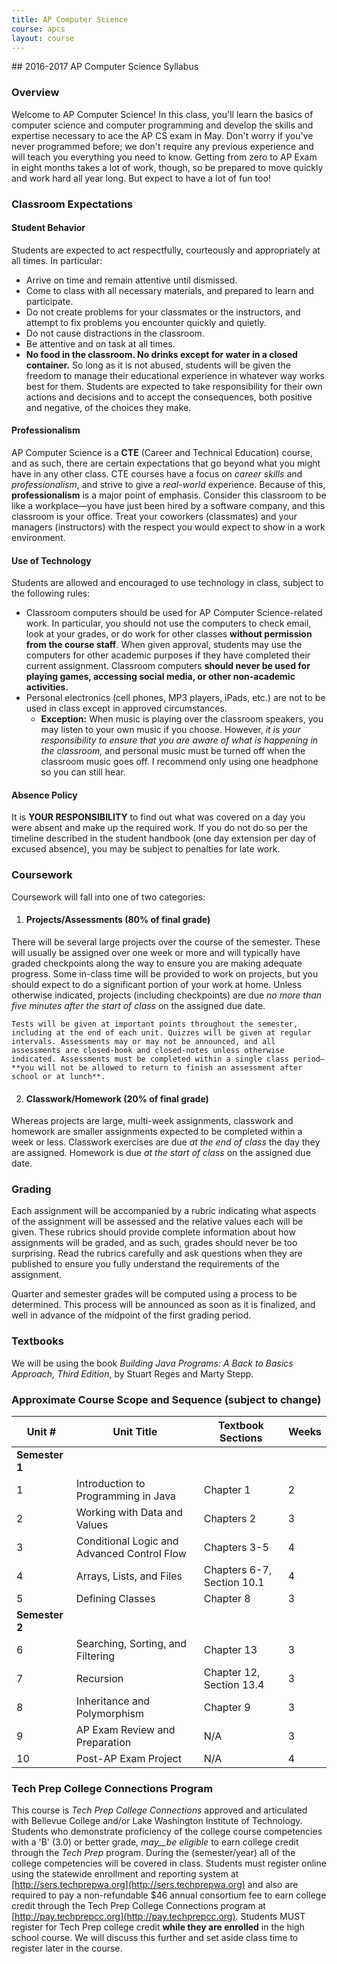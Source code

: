 ```yaml
---
title: AP Computer Science
course: apcs
layout: course
---
```

<section markdown="1">
## 2016-2017 AP Computer Science Syllabus

### Overview
Welcome to AP Computer Science! In this class, you'll learn the basics of computer science and computer programming and develop the skills and expertise necessary to ace the AP CS exam in May. Don't worry if you've never programmed before; we don't require any previous experience and will teach you everything you need to know. Getting from zero to AP Exam in eight months takes a lot of work, though, so be prepared to move quickly and work hard all year long. But expect to have a lot of fun too!

### Classroom Expectations

#### Student Behavior
Students are expected to act respectfully, courteously and appropriately at all times. In particular:

- Arrive on time and remain attentive until dismissed.
- Come to class with all necessary materials, and prepared to learn and participate.
- Do not create problems for your classmates or the instructors, and attempt to fix problems you encounter quickly and quietly.
- Do not cause distractions in the classroom.
- Be attentive and on task at all times.
- **No food in the classroom. No drinks except for water in a closed container.**
So long as it is not abused, students will be given the freedom to manage their educational experience in whatever way works best for them. Students are expected to take responsibility for their own actions and decisions and to accept the consequences, both positive and negative, of the choices they make.

#### Professionalism
AP Computer Science is a **CTE** (Career and Technical Education) course, and as such, there are certain expectations that go beyond what you might have in any other class. CTE courses have a focus on _career skills_ and _professionalism_, and strive to give a _real-world_ experience. Because of this, **professionalism** is a major point of emphasis. Consider this classroom to be like a workplace—you have just been hired by a software company, and this classroom is your office. Treat your coworkers (classmates) and your managers (instructors) with the respect you would expect to show in a work environment.

#### Use of Technology
Students are allowed and encouraged to use technology in class, subject to the following rules:

- Classroom computers should be used for AP Computer Science-related work. In particular, you should not use the computers to check email, look at your grades, or do work for other classes **without permission from the course staff**. When given approval, students may use the computers for other academic purposes if they have completed their current assignment. Classroom computers **should never be used for playing games, accessing social media, or other non-academic activities.**
- Personal electronics (cell phones, MP3 players, iPads, etc.) are not to be used in class except in approved circumstances.
  - **Exception:** When music is playing over the classroom speakers, you may listen to your own music if you choose. However, _it is your responsibility to ensure that you are aware of what is happening in the classroom,_ and personal music must be turned off when the classroom music goes off. I recommend only using one headphone so you can still hear.

#### Absence Policy
It is **YOUR RESPONSIBILITY** to find out what was covered on a day you were absent and make up the required work. If you do not do so per the timeline described in the student handbook (one day extension per day of excused absence), you may be subject to penalties for late work.

### Coursework
Coursework will fall into one of two categories:

1. #### Projects/Assessments (80% of final grade)
There will be several large projects over the course of the semester. These will usually be assigned over one week or more and will typically have graded checkpoints along the way to ensure you are making adequate progress. Some in-class time will be provided to work on projects, but you should expect to do a significant portion of your work at home. Unless otherwise indicated, projects (including checkpoints) are due _no more than five minutes after the start of class_ on the assigned due date.
    
    Tests will be given at important points throughout the semester, including at the end of each unit. Quizzes will be given at regular intervals. Assessments may or may not be announced, and all assessments are closed-book and closed-notes unless otherwise indicated. Assessments must be completed within a single class period— **you will not be allowed to return to finish an assessment after school or at lunch**.

2. #### Classwork/Homework (20% of final grade)
Whereas projects are large, multi-week assignments, classwork and homework are smaller assignments expected to be completed within a week or less. Classwork exercises are due _at the end of class_ the day they are assigned. Homework is due _at the start of class_ on the assigned due date.

### Grading
Each assignment will be accompanied by a rubric indicating what aspects of the assignment will be assessed and the relative values each will be given. These rubrics should provide complete information about how assignments will be graded, and as such, grades should never be too surprising. Read the rubrics carefully and ask questions when they are published to ensure you fully understand the requirements of the assignment.

Quarter and semester grades will be computed using a process to be determined. This process will be announced as soon as it is finalized, and well in advance of the midpoint of the first grading period.

### Textbooks
We will be using the book _Building Java Programs: A Back to Basics Approach, Third Edition_, by Stuart Reges and Marty Stepp.

### Approximate Course Scope and Sequence (subject to change)
    
| **Unit #** | **Unit Title** | **Textbook Sections** | **Weeks** |
| --- | --- | --- | --- |
| **Semester 1** |
| 1 | Introduction to Programming in Java | Chapter 1 | 2 |
| 2 | Working with Data and Values | Chapters 2 | 3 |
| 3 | Conditional Logic and Advanced Control Flow | Chapters 3-5 | 4 |
| 4 | Arrays, Lists, and Files | Chapters 6-7, Section 10.1 | 4 |
| 5 | Defining Classes | Chapter 8 | 3 |
| **Semester 2** |
| 6 | Searching, Sorting, and Filtering | Chapter 13 | 3 |
| 7 | Recursion | Chapter 12, Section 13.4 | 3 |
| 8 | Inheritance and Polymorphism | Chapter 9 | 3 |
| 9 | AP Exam Review and Preparation | N/A | 3 |
| 10 | Post-AP Exam Project | N/A | 4 |

### Tech Prep College Connections Program
This course is _Tech Prep College Connections_ approved and articulated with Bellevue College and/or Lake Washington Institute of Technology.  Students who demonstrate proficiency of the college course competencies with a 'B' (3.0) or better grade, _may__be eligible_ to earn college credit through the _Tech Prep_ program. During the (semester/year) all of the college competencies will be covered in class. Students must register online using the statewide enrollment and reporting system at [http://sers.techprepwa.org](http://sers.techprepwa.org) and also are required to pay a non-refundable $46 annual consortium fee to earn college credit through the Tech Prep College Connections program at [http://pay.techprepcc.org](http://pay.techprepcc.org). Students MUST register for Tech Prep college credit **while they are enrolled** in the high school course.  We will discuss this further and set aside class time to register later in the course.
</section>
